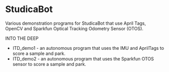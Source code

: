 # StudicaBot
Various demonstration programs for StudicaBot that use April Tags, OpenCV and Sparkfun Optical Tracking Odometry Sensor (OTOS).

INTO THE DEEP
- ITD_demo1 - an autonomous program that uses the IMU and AprilTags to score a sample and park.
- ITD_demo2 - an autonomous program that uses the Sparkfun OTOS sensor to score a sample and park.
